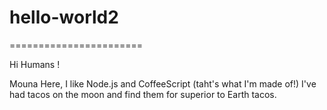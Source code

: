 # hello-world2
=======================

Hi Humans ! 

Mouna Here, I like Node.js and CoffeeScript (taht's what I'm made of!)
I've had tacos on the moon and find them for superior to Earth tacos. 
